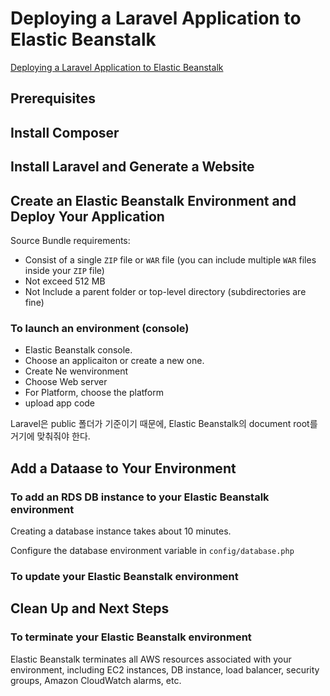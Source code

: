 # Deploying a Laravel Application to Elastic Beanstalk

[Deploying a Laravel Application to Elastic Beanstalk](http://docs.aws.amazon.com/elasticbeanstalk/latest/dg/php-laravel-tutorial.html)


## Prerequisites


## Install Composer


## Install Laravel and Generate a Website


## Create an Elastic Beanstalk Environment and Deploy Your Application

Source Bundle requirements:
- Consist of a single `ZIP` file or `WAR` file (you can include multiple `WAR` files inside your `ZIP` file)
- Not exceed 512 MB
- Not Include a parent folder or top-level directory (subdirectories are fine)


### To launch an environment (console)

- Elastic Beanstalk console.
- Choose an applicaiton or create a new one.
- Create Ne wenvironment
- Choose Web server
- For Platform, choose the platform
- upload app code

Laravel은 public 폴더가 기준이기 때문에, Elastic Beanstalk의 document root를 거기에 맞춰줘야 한다.


## Add a Dataase to Your Environment


### To add an RDS DB instance to your Elastic Beanstalk environment

Creating a database instance takes about 10 minutes.

Configure the database environment variable in `config/database.php`


### To update your Elastic Beanstalk environment


## Clean Up and Next Steps


### To terminate your Elastic Beanstalk environment

Elastic Beanstalk terminates all AWS resources associated with your environment, including EC2 instances, DB instance, load balancer, security groups, Amazon CloudWatch alarms, etc.
